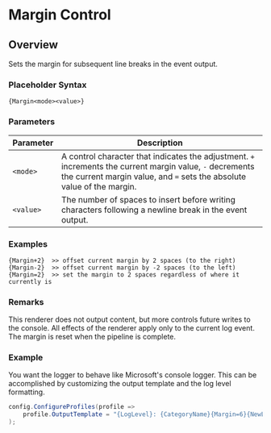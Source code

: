 # Margin Control

## Overview

Sets the margin for subsequent line breaks in the event output.

### Placeholder Syntax

```
{Margin<mode><value>}
```

### Parameters

|Parameter|Description|
|---|---|
|`<mode>`|A control character that indicates the adjustment. `+` increments the current margin value, `-` decrements the current margin value, and `=` sets the absolute value of the margin.|
|`<value>`|The number of spaces to insert before writing characters following a newline break in the event output.|

### Examples

```
{Margin+2}  >> offset current margin by 2 spaces (to the right)
{Margin-2}  >> offset current margin by -2 spaces (to the left)
{Margin=2}  >> set the margin to 2 spaces regardless of where it currently is
```

### Remarks

This renderer does not output content, but more controls future writes to the console. All effects of the renderer apply only to the current log event. The margin is reset when the pipeline is complete.

### Example

You want the logger to behave like Microsoft's console logger. This can be accomplished by customizing the output template and the log level formatting.

```csharp
config.ConfigureProfiles(profile => 
    profile.OutputTemplate = "{LogLevel}: {CategoryName}{Margin=6}{NewLine}{Message}{NewLine+}{Exception}"
);
```